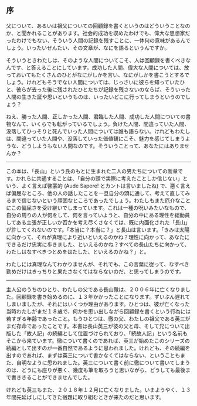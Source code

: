 ## 序

父について、あるいは祖父についての回顧録を書くというのはどういうことなのか、と聞かれることがあります。社会的成功を収めたわけでも、偉大な思想家だったわけでもない、そういう人間の記録を残すことに、一体何の意味があるんでしょう。いったいぜんたい、その文章が、なにを語るというんですか。

そういうときわたしは、そのような人間についてこそ、人は回顧録を書くべきなんです、と答えることにしています。成功した人間、偉大な人間については、放っておいてもたくさんのひとがなにがしかを言い、なにがしかを書こうとするでしょう。けれどもそうでない人間については、じっさいに彼らを知っていたひと、彼らが去った後に残されたひとたちが記録を残さないのならば、そういった人間の生きた証や思いというものは、いったいどこに行ってしまうというのでしょう？

ねえ、勝った人間、正しかった人間、君臨した人間、成功した人間についての書物なんて、いくらでも転がっているでしょう。負けた人間、間違っていた人間、没落してひっそりと死んでいった人間については誰も語らない。けれどもわたしは、間違っていた人間や、没落していった価値観にこそ、魅力を感じてしまうような、どうしようもない人間なのです。そういうことって、あなたにはありませんか？

---

この本は、「長山」という氏のもとに生まれた二人の男たちについての断章です。かれらに共通することは、「自分の頭で実際に考えたことしか信じない」という、よく言えば啓蒙的 (Aude Sapere! とカントは言いましたね) で、悪く言えば偏屈なところ、他の人の話したことを一旦自分の頭に通して、考えて直してみるまで信じないという頑固なところであったでしょう。わたしもまた厄介なことにこの偏屈さを受け継いでしまっています。これは一種の呪いみたいなもので、自分の周りの人が何をして、何を言っていようと、自分の中にある理性を総動員してある主張が正しいか否かを考え尽くさなくては、既に内面化された「長山」が許してくれないのです。「本当に？本当に？」と長山は言います。「きみは太陽に向かって、それが真理により近いといえるのかね？理性に向かって、あなたにできるだけ忠実に歩きました、といえるのかね？すべての長山たちに向かって、わたしはなすべきつとめをはたした、といえるのかね？」と。

わたしには真理なんてわかりませんが、それでも、この言葉に従って、なすべき勤めだけはきっちりと果たさなくてはならないのだ、と思ってしまうのです。

---

主人公のうちのひとり、わたしの父である長山徹は、２００６年に亡くなりました。回顧録を書き始めるのに、１３年かかったことになります。ずいぶん遅れてしまいましたが、それにはいくつか理由があります。ひとつは、彼が亡くなった当時わたしがまだ１８歳で、何かを思い出しながら回顧録を書くという行為には若すぎる年齢であったこと。もうひとつは、徹の父、わたしの祖父である英三がまだ存命であったことです。本書は長山英三が彼の父と母、そして兄について出版した「故人記」の続編として位置づけられており、「続故人記」という名前もそこから来ています。徹について書くのであれば、英三が始めたこのシリーズの続編として出すのが一番自然であるように思われました。けれども、その続編を出すのであれば、まずは英三について書かなくてはならない、ということもまた、自明なように思われました。英三について書く前に徹について書いてしまうのは、どうにも座りが悪く、幾度も筆を取ろうと思いながら、どうしても最後まで書ききることができませんでした。

けれども英三もまた、２０１８年１２月に亡くなりました。いまようやく、１３年間先延ばしにしてきた宿題に取り組むときが来たのだと思います。
